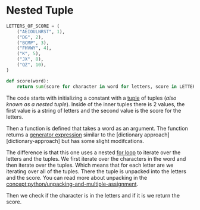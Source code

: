 # Nested Tuple

```python
LETTERS_OF_SCORE = (
    ("AEIOULNRST", 1),
    ("DG", 2),
    ("BCMP", 3),
    ("FHVWY", 4),
    ("K", 5),
    ("JX", 8),
    ("QZ", 10),
)

def score(word):
    return sum(score for character in word for letters, score in LETTERS_OF_SCORE if character.upper() in letters)
```

The code starts with initializing a constant with a [tuple][tuple] of tuples (_also known as a nested tuple_).
Inside of the inner tuples there is 2 values, the first value is a string of letters and the second value is the score for the letters.

Then a function is defined that takes a word as an argument.
The function returns a [generator expression][generator-expersion] similar to the [dictionary approach][dictionary-approach] but has some slight modifcations.

The difference is that this one uses a nested [for loop][for-loop] to iterate over the letters and the tuples.
We first iterate over the characters in the word and then iterate over the tuples.
Which means that for each letter are we iterating over all of the tuples.
There the tuple is unpacked into the letters and the score.
You can read more about unpacking in the [concept:python/unpacking-and-multiple-assignment]().

Then we check if the character is in the letters and if it is we return the score.

[tuple]: https://docs.python.org/3/tutorial/datastructures.html#tuples-and-sequences
[generator-expersion]: https://peps.python.org/pep-0289/
[for-loop]: https://realpython.com/python-for-loop/
